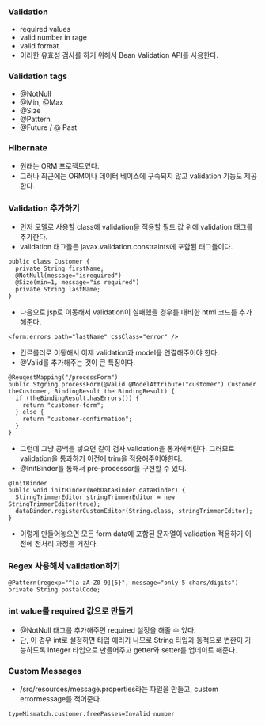 ### Validation
- required values
- valid number in rage
- valid format
- 이러한 유효성 검사를 하기 위해서 Bean Validation API를 사용한다.

### Validation tags
- @NotNull
- @Min, @Max
- @Size
- @Pattern
- @Future / @ Past

### Hibernate
- 원래는 ORM 프로젝트였다. 
- 그러나 최근에는 ORM이나 데이터 베이스에 구속되지 않고 validation 기능도 제공한다.

### Validation 추가하기 
- 먼저 모델로 사용할 class에 validation을 적용할 필드 값 위에 validation 태그를 추가한다.
- validation 태그들은 javax.validation.constraints에 포함된 태그들이다.
```
public class Customer {
  private String firstName;
  @NotNull(message="isrequired")
  @Size(min=1, message="is required")
  private String lastName;
}
```
- 다음으로 jsp로 이동해서 validation이 실패했을 경우를 대비한 html 코드를 추가해준다.
```
<form:errors path="lastName" cssClass="error" />
```
- 컨르롤러로 이동해서 이제 validation과 model을 연결해주어야 한다.
- @Valid를 추가해주는 것이 큰 특징이다.
```
@ReuqestMapping("/processForm")
public Stgring processForm(@Valid @ModelAttribute("customer") Customer theCustomer, BindingResult the BindingResult) {
  if (theBindingResult.hasErrors()) {
    return "customer-form";
  } else {
    return "customer-confirmation";
  }
}
```
- 그런데 그냥 공백을 넣으면 길이 검사 validation을 통과해버린다. 그러므로 validation을 통과하기 이전에 trim을 적용해주어야한다.
- @InitBinder를 통해서 pre-processor를 구현할 수 있다.
```
@InitBinder
public void initBinder(WebDataBinder dataBinder) {
  StirngTrimmerEditor stringTrimmerEditor = new StringTrimmerEditor(true);
  dataBinder.registerCustomEditor(String.class, stringTrimmerEditor);
}
```
- 이렇게 만들어놓으면 모든 form data에 포함된 문자열이 validation 적용하기 이전에 전처리 과정을 거친다.

### Regex 사용해서 validation하기
```
@Pattern(regexp="^[a-zA-Z0-9]{5}", message="only 5 chars/digits")
private String postalCode;
```

### int value를 required 값으로 만들기
- @NotNull 태그를 추가해주면 required 설정을 해줄 수 있다.
- 단, 이 경우 int로 설정하면 타입 에러가 나므로 String 타입과 동적으로 변환이 가능하도록 Integer 타입으로 만들어주고 getter와 setter를 업데이트 해준다.

### Custom Messages
- /src/resources/message.properties라는 파일을 만들고, custom errormessage를 적어준다.
```
typeMismatch.customer.freePasses=Invalid number
```
